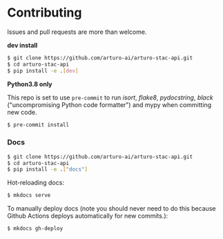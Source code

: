 # Contributing

Issues and pull requests are more than welcome.

**dev install**

```bash
$ git clone https://github.com/arturo-ai/arturo-stac-api.git
$ cd arturo-stac-api
$ pip install -e .[dev]
```

**Python3.8 only**

This repo is set to use `pre-commit` to run *isort*, *flake8*, *pydocstring*, *black* ("uncompromising Python code formatter") and mypy when committing new code.

```bash
$ pre-commit install
```

### Docs

```bash
$ git clone https://github.com/arturo-ai/arturo-stac-api.git
$ cd arturo-stac-api
$ pip install -e .["docs"]
```

Hot-reloading docs:

```bash
$ mkdocs serve
```

To manually deploy docs (note you should never need to do this because Github
Actions deploys automatically for new commits.):

```bash
$ mkdocs gh-deploy
```
